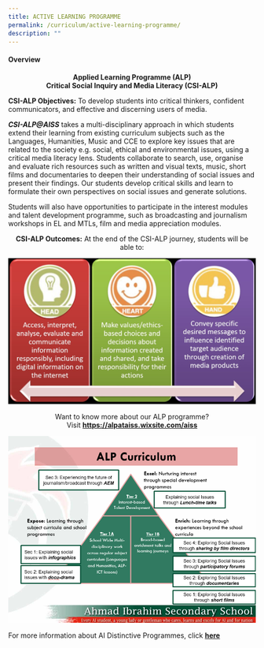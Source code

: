 ```yaml
---
title: ACTIVE LEARNING PROGRAMME
permalink: /curriculum/active-learning-programme/
description: ""
---
```

<h4><strong>Overview</strong></h4>
<p style="text-align: center;"><strong>Applied Learning Programme (ALP)<br /></strong><strong>Critical Social Inquiry and Media Literacy (CSI-ALP)</strong></p>
<p><strong>CSI-ALP Objectives:</strong> To develop students into critical thinkers, confident communicators, and effective and discerning users of media.</p>
<p><strong><em>CSI-ALP@AISS</em></strong> takes a multi-disciplinary approach in which students extend their learning from existing curriculum subjects such as the Languages, Humanities, Music and CCE to explore key issues that are related to the society e.g. social, ethical and environmental issues, using a critical media literacy lens. Students collaborate to search, use, organise and evaluate rich resources such as written and visual texts, music, short films and documentaries to deepen their understanding of social issues and present their findings. Our students develop critical skills and learn to formulate their own perspectives on social issues and generate solutions.</p>
<p>Students will also have opportunities to participate in the interest modules and talent development programme, such as broadcasting and journalism workshops in EL and MTLs, film and media appreciation modules.</p>
<p style="text-align: center;"><strong>CSI-ALP Outcomes:</strong>&nbsp;At the end of the CSI-ALP journey, students will be able to:</p>
<img src="/images/CSI-ALP%20demographic.jpg">
<p style="text-align: center;">Want to know more about our ALP programme?<br />Visit&nbsp;<a href="https://alpataiss.wixsite.com/aiss" target="_blank" rel="noopener"><strong>https://alpataiss.wixsite.com/aiss</strong></a></p>
<img src="/images/ALP%20Curriculum.png">
<p>For more information about AI Distinctive Programmes, click&nbsp;<strong><a href="/about-us/ai-distinctive-programmes/outdoor-learning-experience-ole" target="">here</a></strong></p>